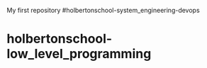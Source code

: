 My first repository
#holbertonschool-system_engineering-devops
# holbertonschool-low_level_programming
